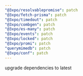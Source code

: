 ```yaml
---
"@3xpo/resolvablepromise": patch
"@3xpo/fetch-prisma": patch
"@3xpo/timedout": patch
"@3xpo/combgen": patch
"@3xpo/es-many": patch
"@3xpo/events": patch
"@3xpo/locked": patch
"@3xpo/promi": patch
"querymimedb": patch
"@3xpo/conf": patch
---
```


upgrade dependencies to latest
